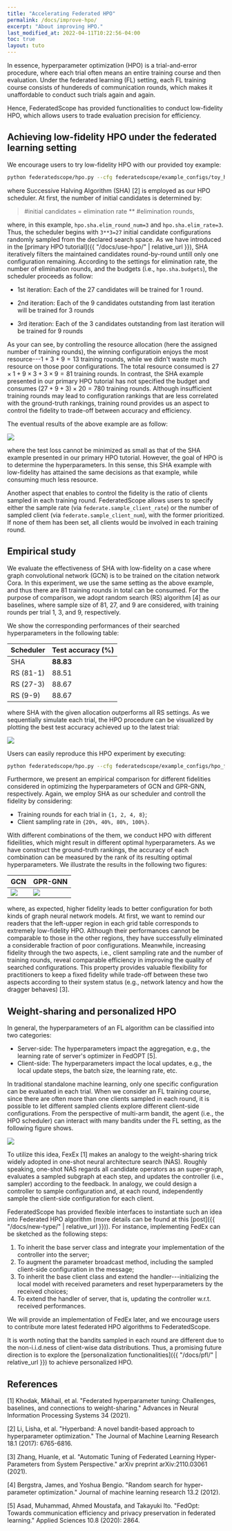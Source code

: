 ```yaml
---
title: "Accelerating Federated HPO"
permalink: /docs/improve-hpo/
excerpt: "About improving HPO."
last_modified_at: 2022-04-11T10:22:56-04:00
toc: true
layout: tuto
---
```


In essence, hyperparameter optimization (HPO) is a trial-and-error procedure, where each trial often means an entire training course and then evaluation. Under the federated learning (FL) setting, each FL training course consists of hundereds of communication rounds, which makes it unaffordable to conduct such trials again and again.

Hence, FederatedScope has provided functionalities to conduct low-fidelity HPO, which allows users to trade evaluation precision for efficiency.

## Achieving low-fidelity HPO under the federated learning setting

We encourage users to try low-fidelity HPO with our provided toy example:

```bash
python federatedscope/hpo.py --cfg federatedscope/example_configs/toy_hpo.yaml hpo.scheduler sha hpo.sha.budgets [1,3,9]
```

where Successive Halving Algorithm (SHA) [2] is employed as our HPO scheduler. At first, the number of initial candidates is determined by:

> #initial candidates = elimination rate ** #elimination rounds,


where, in this example, `hpo.sha.elim_round_num=3` and `hpo.sha.elim_rate=3`. Thus, the scheduler begins with `3**3=27` initial candidate configurations randomly sampled from the declared search space. As we have introduced in the [primary HPO tutorial]({{ "/docs/use-hpo/" | relative_url }}), SHA iteratively filters the maintained candidates round-by-round untill only one configuration remaining. According to the settings for elimination rate, the number of elimination rounds, and the budgets (i.e., `hpo.sha.budgets`), the scheduler proceeds as follow:

- 1st iteration: Each of the 27 candidates will be trained for 1 round.

- 2nd iteration: Each of the 9 candidates outstanding from last iteration will be trained for 3 rounds

- 3rd iteration: Each of the 3 candidates outstanding from last iteration will be trained for 9 rounds


As your can see, by controlling the resource allocation (here the assigned number of training rounds), the winning configuratioin enjoys the most resource---$1+3+9=13$ training rounds, while we didn't waste much resource on those poor configurations. The total resource consumed is $27 \times 1 + 9 \times 3 + 3 \times 9 = 81$ training rounds. In contrast, the SHA example presented in our primary HPO tutorial has not specified the budget and consumes $(27 + 9 + 3) \times 20 = 780$ training rounds. Although insufficient training rounds may lead to configuration rankings that are less correlated with the ground-truth rankings, training round provides us an aspect to control the fidelity to trade-off between accuracy and efficiency.

The eventual results of the above example are as follow:

![](https://img.alicdn.com/imgextra/i3/O1CN01eeT2dt2ADSCtJCmms_!!6000000008169-2-tps-374-70.png#crop=0&crop=0&crop=1&crop=1&id=Kjuna&originHeight=70&originWidth=374&originalType=binary&ratio=1&rotation=0&showTitle=false&status=done&style=none&title=)

where the test loss cannot be minimized as small as that of the SHA example presented in our primary HPO tutorial. However, the goal of HPO is to determine the hyperparameters. In this sense, this SHA example with low-fidelity has attained the same decisions as that example, while consuming much less resource.

Another aspect that enables to control the fidelity is the ratio of clients sampled in each training round. FederatedScope allows users to specify either the sample rate (via `federate.sample_client_rate`) or the number of sampled client (via `federate.sample_client_num`), with the former prioritized. If none of them has been set, all clients would be involved in each training round.

## Empirical study

We evaluate the effectiveness of SHA with low-fidelity on a case where graph convolutional network (GCN) is to be trained on the citation network Cora. In this experiment, we use the same setting as the above example, and thus there are 81 training rounds in total can be consumed. For the purpose of comparison, we adopt random search (RS) algorithm [4] as our baselines, where sample size of 81, 27, and 9 are considered, with training rounds per trial 1, 3, and 9, respectively.

We show the corresponding performances of their searched hyperparameters in the following table:

| Scheduler | Test accuracy (%) |
| --- | --- |
| SHA | **88.83** |
| RS (81-1) | 88.51 |
| RS (27-3) | 88.67 |
| RS (9-9) | 88.67 |


where SHA with the given allocation outperforms all RS settings. As we sequentially simulate each trial, the HPO procedure can be visualized by plotting the best test accuracy achieved up to the latest trial:

![](https://img.alicdn.com/imgextra/i2/O1CN01XRpufx1kBurnLVkS0_!!6000000004646-2-tps-687-517.png#crop=0&crop=0&crop=1&crop=1&height=301&id=F22Iq&originHeight=517&originWidth=687&originalType=binary&ratio=1&rotation=0&showTitle=false&status=done&style=none&title=&width=400)

Users can easily reproduce this HPO experiment by executing:

```bash
python federatedscope/hpo.py --cfg federatedscope/example_configs/hpo_for_gnn.yaml
```

Furthermore, we present an empirical comparison for different fidelities considered in optimizing the hyperparameters of GCN and GPR-GNN, respectively. Again, we employ SHA as our scheduler and controll the fidelity by considering:

- Training rounds for each trial in `{1, 2, 4, 8}`;
- Client sampling rate in `{20%, 40%, 80%, 100%}`.

With different combinations of the them, we conduct HPO with different fideilities, which might result in different optimal hyperparameters. As we have construct the ground-truth rankings, the accuracy of each combination can be measured by the rank of its resulting optimal hyperparameters. We illustrate the results in the following two figures:

| GCN | GPR-GNN |
| --- | --- |
| ![](https://img.alicdn.com/imgextra/i2/O1CN01dYewvC1Lj166Em6JK_!!6000000001334-0-tps-1819-1348.jpg#crop=0&crop=0&crop=1&crop=1&id=TYXwT&originHeight=1348&originWidth=1819&originalType=binary&ratio=1&rotation=0&showTitle=false&status=done&style=none&title=) | ![](https://img.alicdn.com/imgextra/i1/O1CN01Xqfglq1KdgsQKc0j9_!!6000000001187-0-tps-1766-1348.jpg#crop=0&crop=0&crop=1&crop=1&id=ViKv8&originHeight=1348&originWidth=1766&originalType=binary&ratio=1&rotation=0&showTitle=false&status=done&style=none&title=) |


where, as expected, higher fidelity leads to better configuration for both kinds of graph neural network models. At first, we want to remind our readers that the left-upper region in each grid table corresponds to extremely low-fidelity HPO. Although their performances cannot be comparable to those in the other regions, they have successfully eliminated a considerable fraction of poor configurations. Meanwhile, increasing fidelity through the two aspects, i.e., client sampling rate and the number of training rounds, reveal comparable efficiency in improving the quality of searched configurations. This property provides valuable flexibility for practitioners to keep a fixed fidelity while trade-off between these two aspects according to their system status (e.g., network latency and how the dragger behaves) [3].

## Weight-sharing and personalized HPO

In general, the hyperparameters of an FL algorithm can be classified into two categories:

- Server-side: The hyperparameters impact the aggregation, e.g., the learning rate of server's optimizer in FedOPT [5].
- Client-side: The hyperparameters impact the local updates, e.g., the local update steps, the batch size, the learning rate, etc.

In traditional standalone machine learning, only one specific configuration can be evaluated in each trial. When we consider an FL training course, since there are often more than one clients sampled in each round, it is possible to let different sampled clients explore different client-side configurations. From the perspective of multi-arm bandit, the agent (i.e., the HPO scheduler) can interact with many bandits under the FL setting, as the following figure shows.

![](https://img.alicdn.com/imgextra/i4/O1CN014NbGMH1HuEKXaKLnv_!!6000000000817-0-tps-810-346.jpg#crop=0&crop=0&crop=1&crop=1&id=N47md&originHeight=346&originWidth=810&originalType=binary&ratio=1&rotation=0&showTitle=false&status=done&style=none&title=)

To utilize this idea, FexEx [1] makes an analogy to the weight-sharing trick widely adopted in one-shot neural architecture search (NAS). Roughly speaking, one-shot NAS regards all candidate operators as an super-graph, evaluates a sampled subgraph at each step, and updates the controller (i.e., sampler) according to the feedback. In analogy, we could design a controller to sample configuration and, at each round, independently sample the client-side configuration for each client.

FederatedScope has provided flexible interfaces to instantiate such an idea into Federated HPO algorithm (more details can be found at this [post]({{ "/docs/new-type/" | relative_url }})). For instance, implementing FedEx can be sketched as the following steps:

1. To inherit the base server class and integrate your implementation of the controller into the server;
2. To augment the parameter broadcast method, including the sampled client-side configuration in the message;
3. To inherit the base client class and extend the handler---initializing the local model with received parameters and reset hyperparameters by the received choices;
4. To extend the handler of server, that is, updating the controller w.r.t. received performances.

We will provide an implementation of FedEx later, and we encourage users to contribute more latest federated HPO algorithms to FederatedScope.

It is worth noting that the bandits sampled in each round are different due to the non-i.i.d.ness of client-wise data distributions. Thus, a promising future direction is to explore the [personalization functionalities]({{ "/docs/pfl/" | relative_url }}) to achieve personalized HPO.


## References

[1] Khodak, Mikhail, et al. "Federated hyperparameter tuning: Challenges, baselines, and connections to weight-sharing." Advances in Neural Information Processing Systems 34 (2021).

[2] Li, Lisha, et al. "Hyperband: A novel bandit-based approach to hyperparameter optimization." The Journal of Machine Learning Research 18.1 (2017): 6765-6816.

[3] Zhang, Huanle, et al. "Automatic Tuning of Federated Learning Hyper-Parameters from System Perspective." arXiv preprint arXiv:2110.03061 (2021).

[4] Bergstra, James, and Yoshua Bengio. "Random search for hyper-parameter optimization." Journal of machine learning research 13.2 (2012).

[5] Asad, Muhammad, Ahmed Moustafa, and Takayuki Ito. "FedOpt: Towards communication efficiency and privacy preservation in federated learning." Applied Sciences 10.8 (2020): 2864.

